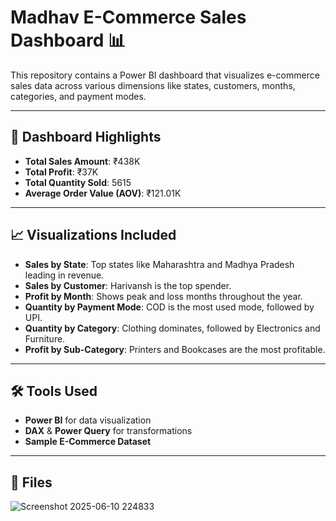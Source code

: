 # Madhav E-Commerce Sales Dashboard 📊

This repository contains a Power BI dashboard that visualizes e-commerce sales data across various dimensions like states, customers, months, categories, and payment modes.

---

## 📌 Dashboard Highlights

- **Total Sales Amount**: ₹438K  
- **Total Profit**: ₹37K  
- **Total Quantity Sold**: 5615  
- **Average Order Value (AOV)**: ₹121.01K

---

## 📈 Visualizations Included

- **Sales by State**: Top states like Maharashtra and Madhya Pradesh leading in revenue.
- **Sales by Customer**: Harivansh is the top spender.
- **Profit by Month**: Shows peak and loss months throughout the year.
- **Quantity by Payment Mode**: COD is the most used mode, followed by UPI.
- **Quantity by Category**: Clothing dominates, followed by Electronics and Furniture.
- **Profit by Sub-Category**: Printers and Bookcases are the most profitable.

---

## 🛠️ Tools Used

- **Power BI** for data visualization
- **DAX** & **Power Query** for transformations
- **Sample E-Commerce Dataset**

---

## 📁 Files
![Screenshot 2025-06-10 224833](https://github.com/user-attachments/assets/d50f31d8-1e19-4a8d-b282-a065edbdf7a3)
